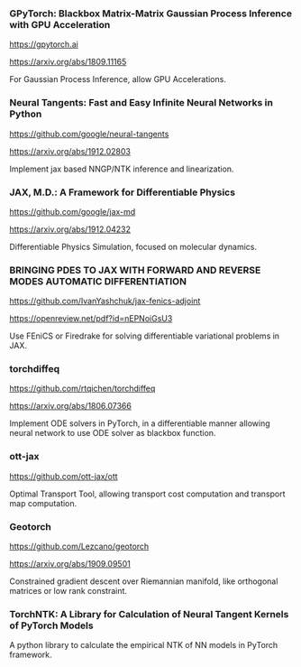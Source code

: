 ### GPyTorch: Blackbox Matrix-Matrix Gaussian Process Inference with GPU Acceleration

<https://gpytorch.ai>

<https://arxiv.org/abs/1809.11165>

For Gaussian Process Inference, allow GPU Accelerations.

### Neural Tangents: Fast and Easy Infinite Neural Networks in Python

<https://github.com/google/neural-tangents>

<https://arxiv.org/abs/1912.02803>

Implement jax based NNGP/NTK inference and linearization.

### JAX, M.D.: A Framework for Differentiable Physics

<https://github.com/google/jax-md>

<https://arxiv.org/abs/1912.04232>

Differentiable Physics Simulation, focused on molecular dynamics.

### BRINGING PDES TO JAX WITH FORWARD AND REVERSE MODES AUTOMATIC DIFFERENTIATION

<https://github.com/IvanYashchuk/jax-fenics-adjoint>

<https://openreview.net/pdf?id=nEPNoiGsU3>

Use FEniCS or Firedrake for solving differentiable variational problems in JAX.

### torchdiffeq

<https://github.com/rtqichen/torchdiffeq>

<https://arxiv.org/abs/1806.07366>

Implement ODE solvers in PyTorch, in a differentiable manner allowing neural network to use ODE solver as blackbox function.

### ott-jax

<https://github.com/ott-jax/ott>

Optimal Transport Tool, allowing transport cost computation and transport map computation.

### Geotorch

<https://github.com/Lezcano/geotorch>

<https://arxiv.org/abs/1909.09501>

Constrained gradient descent over Riemannian manifold, like orthogonal matrices or low rank constraint.

### TorchNTK: A Library for Calculation of Neural Tangent Kernels of PyTorch Models

A python library to calculate the empirical NTK of NN models in PyTorch framework. 